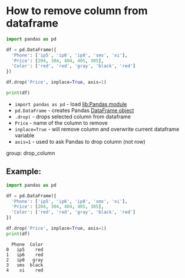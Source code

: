 # How to remove column from dataframe

```python
import pandas as pd

df = pd.DataFrame({
  'Phone': ['ip5', 'ip6', 'ip8', 'sms', 'xi'],
  'Price': [204, 304, 404, 405, 305],
  'Color': ['red', 'red', 'gray', 'black', 'red']
})

df.drop('Price', inplace=True, axis=1)

print(df)
```

- `import pandas as pd` - load [lib:Pandas module](/python-pandas/how-to-install-pandas)
- `pd.DataFrame` - creates Pandas [DataFrame object](https://pandas.pydata.org/docs/reference/api/pandas.DataFrame.html)
- `.drop(` - drops selected column from dataframe
- `Price` - name of the column to remove
- `inplace=True` - will remove column and overwrite current dataframe variable
- `axis=1` - used to ask Pandas to drop column (not row)

group: drop_column

## Example: 
```python
import pandas as pd

df = pd.DataFrame({
  'Phone': ['ip5', 'ip6', 'ip8', 'sms', 'xi'],
  'Price': [204, 304, 404, 405, 305],
  'Color': ['red', 'red', 'gray', 'black', 'red']
})

df.drop('Price', inplace=True, axis=1)
print(df)
```
```
  Phone  Color
0   ip5    red
1   ip6    red
2   ip8   gray
3   sms  black
4    xi    red

```

